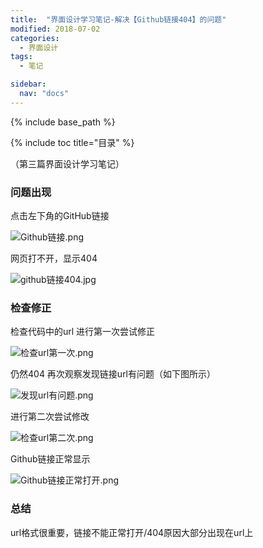 ```yaml
---
title:  "界面设计学习笔记-解决【Github链接404】的问题"
modified: 2018-07-02 
categories: 
  - 界面设计
tags:
  - 笔记

sidebar:
  nav: "docs"
---
```


{% include base_path %}

{% include toc title="目录" %}


（第三篇界面设计学习笔记）

### 问题出现

点击左下角的GitHub链接

![Github链接.png](https://upload-images.jianshu.io/upload_images/9400767-c982a3ef9ccc319a.png?imageMogr2/auto-orient/strip%7CimageView2/2/w/1240)

网页打不开，显示404

![github链接404.jpg](https://upload-images.jianshu.io/upload_images/9400767-75997a820e0fda4b.jpg?imageMogr2/auto-orient/strip%7CimageView2/2/w/1240)

### 检查修正
检查代码中的url
进行第一次尝试修正

![检查url第一次.png](https://upload-images.jianshu.io/upload_images/9400767-1b2c02b2d89b7e44.png?imageMogr2/auto-orient/strip%7CimageView2/2/w/1240)

仍然404
再次观察发现链接url有问题（如下图所示）

![发现url有问题.png](https://upload-images.jianshu.io/upload_images/9400767-a094459dae976483.png?imageMogr2/auto-orient/strip%7CimageView2/2/w/1240)

进行第二次尝试修改

![检查url第二次.png](https://upload-images.jianshu.io/upload_images/9400767-5b77340bc51bcb2f.png?imageMogr2/auto-orient/strip%7CimageView2/2/w/1240)

Github链接正常显示

![Github链接正常打开.png](https://upload-images.jianshu.io/upload_images/9400767-6f34d69f4834af9b.png?imageMogr2/auto-orient/strip%7CimageView2/2/w/1240)

### 总结
url格式很重要，链接不能正常打开/404原因大部分出现在url上
